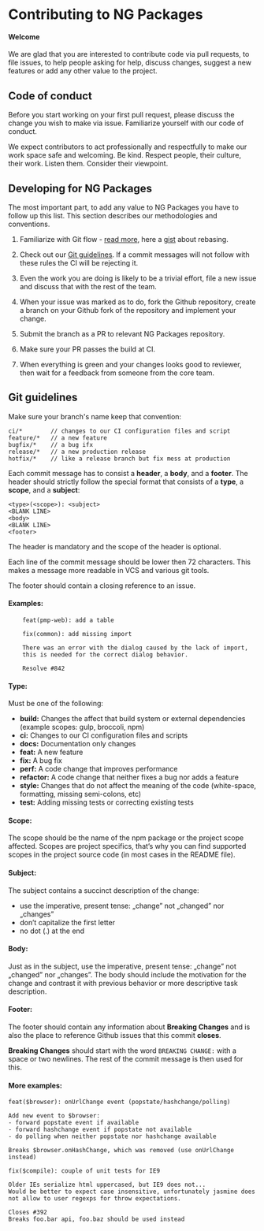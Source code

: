 # Contributing to NG Packages

#### Welcome

We are glad that you are interested to contribute code via pull requests, to
file issues, to help people asking for help, discuss changes, suggest a new
features or add any other value to the project.

## Code of conduct

Before you start working on your first pull request, please discuss the change
you wish to make via issue. Familiarize yourself with our code of conduct.

We expect contributors to act professionally and respectfully
to make our work space safe and welcoming. Be kind. Respect people, their culture, their work.
Listen them. Consider their viewpoint.

## Developing for NG Packages

The most important part, to add any value to NG Packages you have to follow up this list.
This section describes our methodologies and conventions.

1. Familiarize with Git flow - [read more](//nvie.com/posts/a-successful-git-branching-model/),
   here a [gist](https://gist.github.com/markreid/12e7c2203916b93d23c27a263f6091a0) about rebasing.

2. Check out our [Git guidelines](#git-guidelines). If a commit messages will not follow with these rules the CI
   will be rejecting it.

3. Even the work you are doing is likely to be a trivial effort, file a new issue and discuss
   that with the rest of the team.

4. When your issue was marked as to do, fork the Github repository, create a branch on your Github
   fork of the repository and implement your change.

5. Submit the branch as a PR to relevant NG Packages repository.

6. Make sure your PR passes the build at CI.

7. When everything is green and your changes looks good to reviewer, then wait for a feedback from someone from the core team.

## Git guidelines

Make sure your branch's name keep that convention:

    ci/*        // changes to our CI configuration files and script
    feature/*   // a new feature
    bugfix/*    // a bug ifx
    release/*   // a new production release
    hotfix/*    // like a release branch but fix mess at production

Each commit message has to consist a **header**, a **body**, and a **footer**.
The header should strictly follow the special format that consists
of a **type**, a **scope**, and a **subject**:

    <type>(<scope>): <subject>
    <BLANK LINE>
    <body>
    <BLANK LINE>
    <footer>

The header is mandatory and the scope of the header is optional.

Each line of the commit message should be lower then 72 characters.
This makes a message more readable in VCS and various git tools.

The footer should contain a closing reference to an issue.

#### Examples:

```no-highlight
    feat(pmp-web): add a table
```

```no-highlight
    fix(common): add missing import

    There was an error with the dialog caused by the lack of import,
    this is needed for the correct dialog behavior.

    Resolve #842
```

#### Type:

Must be one of the following:

- **build:** Changes the affect that build system or external dependencies
  (example scopes: gulp, broccoli, npm)
- **ci:** Changes to our CI configuration files and scripts
- **docs:** Documentation only changes
- **feat:** A new feature
- **fix:** A bug fix
- **perf:** A code change that improves performance
- **refactor:** A code change that neither fixes a bug nor adds a feature
- **style:** Changes that do not affect the meaning of the code
  (white-space, formatting, missing semi-colons, etc)
- **test:** Adding missing tests or correcting existing tests

#### Scope:

The scope should be the name of the npm package or the project scope affected.
Scopes are project specifics, that’s why you can find supported scopes in the project
source code (in most cases in the README file).

#### Subject:

The subject contains a succinct description of the change:

- use the imperative, present tense: „change” not „changed” nor „changes”
- don’t capitalize the first letter
- no dot (.) at the end

#### Body:

Just as in the subject, use the imperative, present tense:
„change” not „changed” nor „changes”.
The body should include the motivation for the change and contrast it with previous
behavior or more descriptive task description.

#### Footer:

The footer should contain any information about **Breaking Changes** and is also the place to reference
Github issues that this commit **closes**.

**Breaking Changes** should start with the word `BREAKING CHANGE:` with a space or two newlines.
The rest of the commit message is then used for this.

#### More examples:

```no-highlight
feat($browser): onUrlChange event (popstate/hashchange/polling)

Add new event to $browser:
- forward popstate event if available
- forward hashchange event if popstate not available
- do polling when neither popstate nor hashchange available

Breaks $browser.onHashChange, which was removed (use onUrlChange instead)
```

```no-highlight
fix($compile): couple of unit tests for IE9

Older IEs serialize html uppercased, but IE9 does not...
Would be better to expect case insensitive, unfortunately jasmine does
not allow to user regexps for throw expectations.

Closes #392
Breaks foo.bar api, foo.baz should be used instead
```
